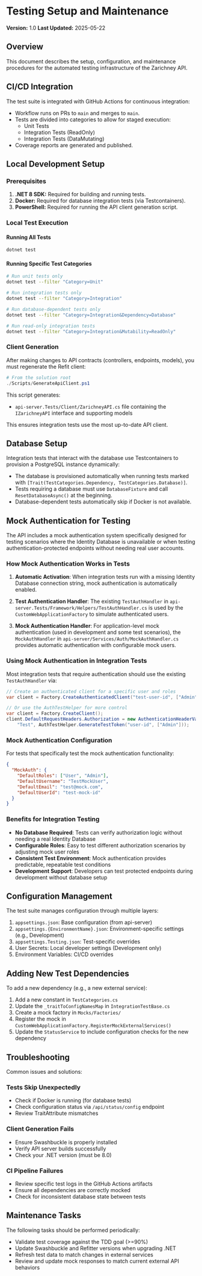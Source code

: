 # Testing Setup and Maintenance

**Version:** 1.0
**Last Updated:** 2025-05-22

## Overview

This document describes the setup, configuration, and maintenance procedures for the automated testing infrastructure of the Zarichney API.

## CI/CD Integration

The test suite is integrated with GitHub Actions for continuous integration:

- Workflow runs on PRs to `main` and merges to `main`.
- Tests are divided into categories to allow for staged execution:
  - Unit Tests
  - Integration Tests (ReadOnly)
  - Integration Tests (DataMutating)
- Coverage reports are generated and published.

## Local Development Setup

### Prerequisites

1. **.NET 8 SDK:** Required for building and running tests.
2. **Docker:** Required for database integration tests (via Testcontainers).
3. **PowerShell:** Required for running the API client generation script.

### Local Test Execution

#### Running All Tests

```bash
dotnet test
```

#### Running Specific Test Categories

```bash
# Run unit tests only
dotnet test --filter "Category=Unit"

# Run integration tests only
dotnet test --filter "Category=Integration"

# Run database-dependent tests only
dotnet test --filter "Category=Integration&Dependency=Database"

# Run read-only integration tests
dotnet test --filter "Category=Integration&Mutability=ReadOnly"
```

### Client Generation

After making changes to API contracts (controllers, endpoints, models), you must regenerate the Refit client:

```powershell
# From the solution root
./Scripts/GenerateApiClient.ps1
```

This script generates:
- `api-server.Tests/Client/ZarichneyAPI.cs` file containing the `IZarichneyAPI` interface and supporting models

This ensures integration tests use the most up-to-date API client.

## Database Setup

Integration tests that interact with the database use Testcontainers to provision a PostgreSQL instance dynamically:

- The database is provisioned automatically when running tests marked with `[Trait(TestCategories.Dependency, TestCategories.Database)]`.
- Tests requiring a database must use `DatabaseFixture` and call `ResetDatabaseAsync()` at the beginning.
- Database-dependent tests automatically skip if Docker is not available.

## Mock Authentication for Testing

The API includes a mock authentication system specifically designed for testing scenarios where the Identity Database is unavailable or when testing authentication-protected endpoints without needing real user accounts.

### How Mock Authentication Works in Tests

1. **Automatic Activation**: When integration tests run with a missing Identity Database connection string, mock authentication is automatically enabled.

2. **Test Authentication Handler**: The existing `TestAuthHandler` in `api-server.Tests/Framework/Helpers/TestAuthHandler.cs` is used by the `CustomWebApplicationFactory` to simulate authenticated users.

3. **Mock Authentication Handler**: For application-level mock authentication (used in development and some test scenarios), the `MockAuthHandler` in `api-server/Services/Auth/MockAuthHandler.cs` provides automatic authentication with configurable mock users.

### Using Mock Authentication in Integration Tests

Most integration tests that require authentication should use the existing `TestAuthHandler` via:

```csharp
// Create an authenticated client for a specific user and roles
var client = Factory.CreateAuthenticatedClient("test-user-id", ["Admin", "User"]);

// Or use the AuthTestHelper for more control
var client = Factory.CreateClient();
client.DefaultRequestHeaders.Authorization = new AuthenticationHeaderValue(
    "Test", AuthTestHelper.GenerateTestToken("user-id", ["Admin"]));
```

### Mock Authentication Configuration

For tests that specifically test the mock authentication functionality:

```json
{
  "MockAuth": {
    "DefaultRoles": ["User", "Admin"],
    "DefaultUsername": "TestMockUser", 
    "DefaultEmail": "test@mock.com",
    "DefaultUserId": "test-mock-id"
  }
}
```

### Benefits for Integration Testing

- **No Database Required**: Tests can verify authorization logic without needing a real Identity Database
- **Configurable Roles**: Easy to test different authorization scenarios by adjusting mock user roles
- **Consistent Test Environment**: Mock authentication provides predictable, repeatable test conditions
- **Development Support**: Developers can test protected endpoints during development without database setup

## Configuration Management

The test suite manages configuration through multiple layers:

1. `appsettings.json`: Base configuration (from api-server)
2. `appsettings.{EnvironmentName}.json`: Environment-specific settings (e.g., Development)
3. `appsettings.Testing.json`: Test-specific overrides
4. User Secrets: Local developer settings (Development only)
5. Environment Variables: CI/CD overrides

## Adding New Test Dependencies

To add a new dependency (e.g., a new external service):

1. Add a new constant in `TestCategories.cs`
2. Update the `_traitToConfigNamesMap` in `IntegrationTestBase.cs`
3. Create a mock factory in `Mocks/Factories/`
4. Register the mock in `CustomWebApplicationFactory.RegisterMockExternalServices()`
5. Update the `StatusService` to include configuration checks for the new dependency

## Troubleshooting

Common issues and solutions:

### Tests Skip Unexpectedly

- Check if Docker is running (for database tests)
- Check configuration status via `/api/status/config` endpoint
- Review TraitAttribute mismatches

### Client Generation Fails

- Ensure Swashbuckle is properly installed
- Verify API server builds successfully
- Check your .NET version (must be 8.0)

### CI Pipeline Failures

- Review specific test logs in the GitHub Actions artifacts
- Ensure all dependencies are correctly mocked
- Check for inconsistent database state between tests

## Maintenance Tasks

The following tasks should be performed periodically:

- Validate test coverage against the TDD goal (>=90%)
- Update Swashbuckle and Refitter versions when upgrading .NET
- Refresh test data to match changes in external services
- Review and update mock responses to match current external API behaviors